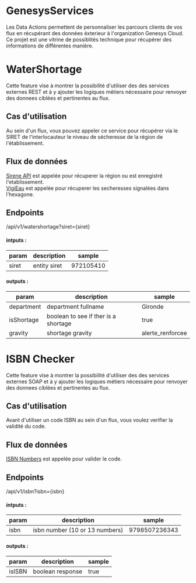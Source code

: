 # GenesysServices
Les Data Actions permettent de personnaliser les parcours clients de vos flux en récupérant des données éxterieur à l'organization Genesys Cloud.  
Ce projet est une vitrine de possiblités technique pour récupérer des informations de différentes manière.

# WaterShortage
Cette feature vise à montrer la possibilité d'utiliser des des services externes REST et à y ajouter les logiques métiers nécessaire pour renvoyer des donnees ciblées et pertinentes au flux.
## Cas d'utilisation
Au sein d'un flux, vous pouvez appeler ce service pour récupérer via le SIRET de l'interlocauteur le niveau de sécheresse de la région de l'établissement.

## Flux de données
[Sirene API](https://api.gouv.fr/les-api/sirene_v3) est appelée pour récuperer la région ou est enregistré l'etablissement.   
[VigiEau](https://api.vigieau.beta.gouv.fr/swagger) est appelée pour récuperer les secheresses signalées dans l'hexagone.

## Endpoints
/api/v1/watershortage?siret={siret}

#### intputs :
| param | description | sample |
| ----- | ----------- | ------ |
| siret | entity siret | 972105410 |

#### outputs :
| param | description | sample |
| ----- | ----------- | ------ |
| department | department fullname | Gironde |
| isShortage | boolean to see if ther is a shortage | true |
| gravity | shortage gravity | alerte_renforcee |

# ISBN Checker
Cette feature vise à montrer la possibilité d'utiliser des des services externes SOAP et à y ajouter les logiques métiers nécessaire pour renvoyer des donnees ciblées et pertinentes au flux.
## Cas d'utilisation
Avant d'utiliser un code ISBN au sein d'un flux, vous voulez verifier la validité du code.

## Flux de données
[ISBN Numbers](http://webservices.daehosting.com/services/ISBNService.wso) est appelée pour valider le code.

## Endpoints
/api/v1/isbn?isbn={isbn}

#### intputs :
| param | description | sample |
| ----- | ----------- | ------ |
| isbn | isbn number (10 or 13 numbers) | 9798507236343 |

#### outputs :
| param | description | sample |
| ----- | ----------- | ------ |
| isISBN | boolean response | true |
